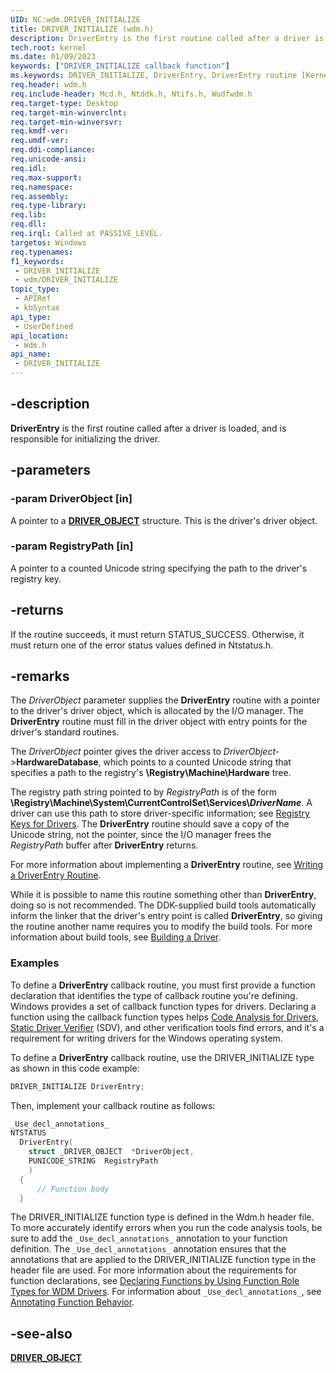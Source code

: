 ```yaml
---
UID: NC:wdm.DRIVER_INITIALIZE
title: DRIVER_INITIALIZE (wdm.h)
description: DriverEntry is the first routine called after a driver is loaded, and is responsible for initializing the driver.
tech.root: kernel
ms.date: 01/09/2023
keywords: ["DRIVER_INITIALIZE callback function"]
ms.keywords: DRIVER_INITIALIZE, DriverEntry, DriverEntry routine [Kernel-Mode Driver Architecture], DrvrRtns_dc503a23-7c31-421d-ac7b-ff6f4651e44e.xml, kernel.driverentry, wdm/DriverEntry
req.header: wdm.h
req.include-header: Mcd.h, Ntddk.h, Ntifs.h, Wudfwdm.h
req.target-type: Desktop
req.target-min-winverclnt: 
req.target-min-winversvr: 
req.kmdf-ver: 
req.umdf-ver: 
req.ddi-compliance: 
req.unicode-ansi: 
req.idl: 
req.max-support: 
req.namespace: 
req.assembly: 
req.type-library: 
req.lib: 
req.dll: 
req.irql: Called at PASSIVE_LEVEL.
targetos: Windows
req.typenames: 
f1_keywords:
 - DRIVER_INITIALIZE
 - wdm/DRIVER_INITIALIZE
topic_type:
 - APIRef
 - kbSyntax
api_type:
 - UserDefined
api_location:
 - Wdm.h
api_name:
 - DRIVER_INITIALIZE
---
```


## -description

**DriverEntry** is the first routine called after a driver is loaded, and is responsible for initializing the driver.

## -parameters

### -param DriverObject [in]

A pointer to a [**DRIVER_OBJECT**](/windows-hardware/drivers/ddi/wdm/ns-wdm-_driver_object) structure. This is the driver's driver object.

### -param RegistryPath [in]

A pointer to a counted Unicode string specifying the path to the driver's registry key.

## -returns

If the routine succeeds, it must return STATUS_SUCCESS. Otherwise, it must return one of the error status values defined in Ntstatus.h.

## -remarks

The *DriverObject* parameter supplies the **DriverEntry** routine with a pointer to the driver's driver object, which is allocated by the I/O manager. The **DriverEntry** routine must fill in the driver object with entry points for the driver's standard routines.

The *DriverObject* pointer gives the driver access to *DriverObject-*>**HardwareDatabase**, which points to a counted Unicode string that specifies a path to the registry's **\Registry\Machine\Hardware** tree.

The registry path string pointed to by *RegistryPath* is of the form **\Registry\Machine\System\CurrentControlSet\Services\\*DriverName***. A driver can use this path to store driver-specific information; see [Registry Keys for Drivers](/windows-hardware/drivers/install/overview-of-registry-trees-and-keys). The **DriverEntry** routine should save a copy of the Unicode string, not the pointer, since the I/O manager frees the *RegistryPath* buffer after **DriverEntry** returns.

For more information about implementing a **DriverEntry** routine, see [Writing a DriverEntry Routine](/windows-hardware/drivers/kernel/writing-a-driverentry-routine).

While it is possible to name this routine something other than **DriverEntry**, doing so is not recommended. The DDK-supplied build tools automatically inform the linker that the driver's entry point is called **DriverEntry**, so giving the routine another name requires you to modify the build tools. For more information about build tools, see [Building a Driver](/windows-hardware/drivers/develop/building-a-driver).

### Examples

To define a **DriverEntry** callback routine, you must first provide a function declaration that identifies the type of callback routine you're defining. Windows provides a set of callback function types for drivers. Declaring a function using the callback function types helps [Code Analysis for Drivers](/windows-hardware/drivers/devtest/code-analysis-for-drivers), [Static Driver Verifier](/windows-hardware/drivers/devtest/static-driver-verifier) (SDV), and other verification tools find errors, and it's a requirement for writing drivers for the Windows operating system.

To define a **DriverEntry** callback routine, use the DRIVER_INITIALIZE type as shown in this code example:

```cpp
DRIVER_INITIALIZE DriverEntry;
```

Then, implement your callback routine as follows:

```cpp
_Use_decl_annotations_
NTSTATUS 
  DriverEntry( 
    struct _DRIVER_OBJECT  *DriverObject,
    PUNICODE_STRING  RegistryPath 
    )
  {
      // Function body
  }
```

The DRIVER_INITIALIZE function type is defined in the Wdm.h header file. To more accurately identify errors when you run the code analysis tools, be sure to add the `_Use_decl_annotations_` annotation to your function definition. The `_Use_decl_annotations_` annotation ensures that the annotations that are applied to the DRIVER_INITIALIZE function type in the header file are used. For more information about the requirements for function declarations, see [Declaring Functions by Using Function Role Types for WDM Drivers](/windows-hardware/drivers/devtest/declaring-functions-using-function-role-types-for-wdm-drivers). For information about `_Use_decl_annotations_`, see [Annotating Function Behavior](/visualstudio/code-quality/annotating-function-behavior).

## -see-also

[**DRIVER_OBJECT**](/windows-hardware/drivers/ddi/wdm/ns-wdm-_driver_object)
